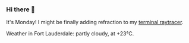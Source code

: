 ### Hi there :wave:

It's Monday! I might be finally adding refraction to my [terminal raytracer](https://github.com/bewuethr/bash-raytracer).

Weather in Fort Lauderdale: partly cloudy, at +23°C.
